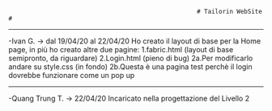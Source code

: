                                                        # Tailorin WebSite #
***********************************************************************************************************************************
-Ivan G. -> dal 19/04/20 al 22/04/20
Ho creato il layout di base per la Home page, in più ho creato altre due pagine:
  1.fabric.html (layout di base semipronto, da riguardare)
  2.Login.html (pieno di bug)
    2a.Per modificarlo andare su style.css (in fondo)
    2b.Questa è una pagina test perchè il login dovrebbe funzionare come un pop up
***********************************************************************************************************************************

-Quang Trung T. -> 22/04/20 
Incaricato nella progettazione del Livello 2 
